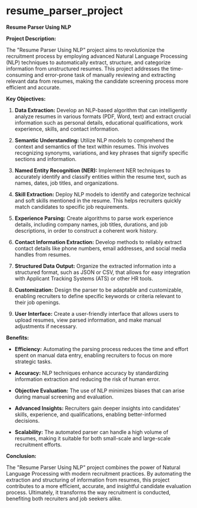 # resume_parser_project 
**Resume Parser Using NLP**

**Project Description:**

The "Resume Parser Using NLP" project aims to revolutionize the recruitment process by employing advanced Natural Language Processing (NLP) techniques to automatically extract, structure, and categorize information from unstructured resumes. This project addresses the time-consuming and error-prone task of manually reviewing and extracting relevant data from resumes, making the candidate screening process more efficient and accurate.

**Key Objectives:**

1. **Data Extraction:** Develop an NLP-based algorithm that can intelligently analyze resumes in various formats (PDF, Word, text) and extract crucial information such as personal details, educational qualifications, work experience, skills, and contact information.

2. **Semantic Understanding:** Utilize NLP models to comprehend the context and semantics of the text within resumes. This involves recognizing synonyms, variations, and key phrases that signify specific sections and information.

3. **Named Entity Recognition (NER):** Implement NER techniques to accurately identify and classify entities within the resume text, such as names, dates, job titles, and organizations.

4. **Skill Extraction:** Deploy NLP models to identify and categorize technical and soft skills mentioned in the resume. This helps recruiters quickly match candidates to specific job requirements.

5. **Experience Parsing:** Create algorithms to parse work experience details, including company names, job titles, durations, and job descriptions, in order to construct a coherent work history.

6. **Contact Information Extraction:** Develop methods to reliably extract contact details like phone numbers, email addresses, and social media handles from resumes.

7. **Structured Data Output:** Organize the extracted information into a structured format, such as JSON or CSV, that allows for easy integration with Applicant Tracking Systems (ATS) or other HR tools.

8. **Customization:** Design the parser to be adaptable and customizable, enabling recruiters to define specific keywords or criteria relevant to their job openings.

9. **User Interface:** Create a user-friendly interface that allows users to upload resumes, view parsed information, and make manual adjustments if necessary.

**Benefits:**

- **Efficiency:** Automating the parsing process reduces the time and effort spent on manual data entry, enabling recruiters to focus on more strategic tasks.

- **Accuracy:** NLP techniques enhance accuracy by standardizing information extraction and reducing the risk of human error.

- **Objective Evaluation:** The use of NLP minimizes biases that can arise during manual screening and evaluation.

- **Advanced Insights:** Recruiters gain deeper insights into candidates' skills, experience, and qualifications, enabling better-informed decisions.

- **Scalability:** The automated parser can handle a high volume of resumes, making it suitable for both small-scale and large-scale recruitment efforts.

**Conclusion:**

The "Resume Parser Using NLP" project combines the power of Natural Language Processing with modern recruitment practices. By automating the extraction and structuring of information from resumes, this project contributes to a more efficient, accurate, and insightful candidate evaluation process. Ultimately, it transforms the way recruitment is conducted, benefiting both recruiters and job seekers alike.
